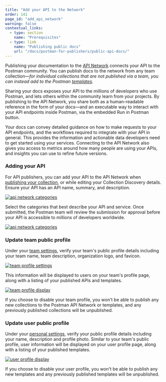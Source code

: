 ```yaml
---
title: "Add your API to the Network"
order: 141
page_id: "add_api_network"
warning: false
contextual_links:
  - type: section
    name: "Prerequisites"
  - type: link
    name: "Publishing public docs"
    url: "/docs/postman-for-publishers/public-api-docs/"
---
```


Publishing your documentation to the [API Network](https://explore.postman.com/) connects your API to the Postman community. You can publish docs to the network from any team collection—_for individual collections that are not published via a team, you can instead add to the Postman [templates](/docs/postman-for-publishers/postman-templates/add-templates/)_.

Sharing your docs exposes your API to the millions of developers who use Postman, and lets others within the community learn from your projects. By publishing to the API Network, you share both as a human-readable reference in the form of your docs—and an executable way to interact with your API endpoints inside Postman, via the embedded Run in Postman button.

Your docs can convey detailed guidance on how to make requests to your API endpoints, and the workflows required to integrate with your API in general. This provides the information and actionable data developers need to get started using your services. Connecting to the API Network also gives you access to metrics around how many people are using your APIs, and insights you can use to refine future versions.

### Adding your API

For API publishers, you can add your API to the API Network when [publishing your collection](/docs/postman/api-documentation/publishing-public-docs), or while editing your Collection Discovery details. Ensure your API has an API name, summary, and description.

[![api network categories](https://assets.postman.com/postman-docs/Add-to-API-Network.png)](https://assets.postman.com/postman-docs/Add-to-API-Network.png)

Select the categories that best describe your API and service. Once submitted, the Postman team will review the submission for approval before your API is accessible to millions of developers worldwide.

[![api network categories](https://assets.postman.com/postman-docs/Add-to-API-Network2.png)](https://assets.postman.com/postman-docs/Add-to-API-Network2.png)

### Update team public profile

Under your [team settings](https://go.postman.co/settings/team/public), verify your team's public profile details including your team name, team description, organization logo, and favicon.

[![team profile settings](https://assets.postman.com/postman-docs/api-network/api-network-team-profile-settings.png)](https://assets.postman.com/postman-docs/api-network/api-network-team-profile-settings.png)

This information will be displayed to users on your team's profile page, along with a listing of your published APIs and templates.

[![team profile display](https://assets.postman.com/postman-docs/api-network/api-network-team-profile-display.png)](https://assets.postman.com/postman-docs/api-network/api-network-team-profile-display.png)

If you choose to disable your team profile, you won't be able to publish any new collections to the Postman API Network or templates, and any previously published collections will be unpublished.

### Update user public profile

Under your [personal settings](https://go.postman.co/settings/me/public), verify your public profile details including your name, description and profile photo. Similar to your team's public profile, user information will be displayed on your user profile page, along with a listing of your published templates.

[![user profile display](https://assets.postman.com/postman-docs/api-network/api-network-user-profile-display.png)](https://assets.postman.com/postman-docs/api-network/api-network-user-profile-display.png)

If you choose to disable your user profile, you won't be able to publish any new templates and any previously published templates will be unpublished.

